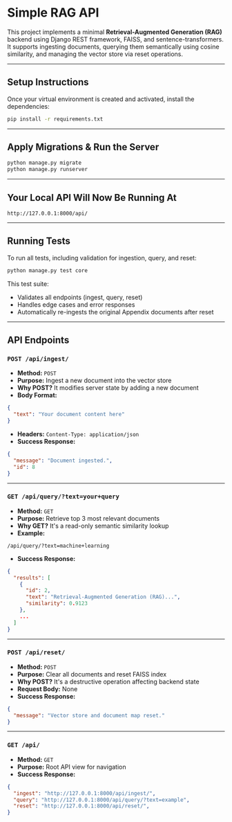 #  Simple RAG API

This project implements a minimal **Retrieval-Augmented Generation (RAG)** backend using Django REST framework, FAISS, and sentence-transformers. It supports ingesting documents, querying them semantically using cosine similarity, and managing the vector store via reset operations.

---

##  Setup Instructions

Once your virtual environment is created and activated, install the dependencies:

```bash
pip install -r requirements.txt
```

---

##  Apply Migrations & Run the Server

```bash
python manage.py migrate
python manage.py runserver
```

---

##  Your Local API Will Now Be Running At

```
http://127.0.0.1:8000/api/
```

---

##  Running Tests

To run all tests, including validation for ingestion, query, and reset:

```bash
python manage.py test core
```

This test suite:
- Validates all endpoints (ingest, query, reset)
- Handles edge cases and error responses
- Automatically re-ingests the original Appendix documents after reset

---

##  API Endpoints

###  `POST /api/ingest/`
- **Method:** `POST`
- **Purpose:** Ingest a new document into the vector store
- **Why POST?** It modifies server state by adding a new document
- **Body Format:**
```json
{
  "text": "Your document content here"
}
```
- **Headers:** `Content-Type: application/json`
- **Success Response:**
```json
{
  "message": "Document ingested.",
  "id": 8
}
```

---

###  `GET /api/query/?text=your+query`
- **Method:** `GET`
- **Purpose:** Retrieve top 3 most relevant documents
- **Why GET?** It's a read-only semantic similarity lookup
- **Example:**
```
/api/query/?text=machine+learning
```
- **Success Response:**
```json
{
  "results": [
    {
      "id": 2,
      "text": "Retrieval-Augmented Generation (RAG)...",
      "similarity": 0.9123
    },
    ...
  ]
}
```

---

###  `POST /api/reset/`
- **Method:** `POST`
- **Purpose:** Clear all documents and reset FAISS index
- **Why POST?** It's a destructive operation affecting backend state
- **Request Body:** None
- **Success Response:**
```json
{
  "message": "Vector store and document map reset."
}
```

---

###  `GET /api/`
- **Method:** `GET`
- **Purpose:** Root API view for navigation
- **Success Response:**
```json
{
  "ingest": "http://127.0.0.1:8000/api/ingest/",
  "query": "http://127.0.0.1:8000/api/query/?text=example",
  "reset": "http://127.0.0.1:8000/api/reset/",
}
```
